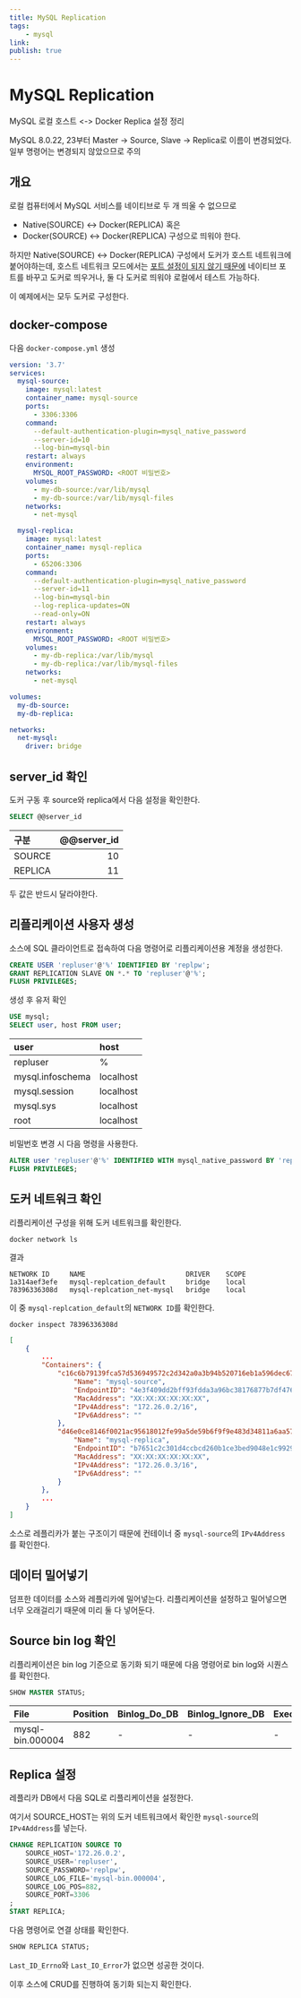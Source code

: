 ```yaml
---
title: MySQL Replication
tags:
    - mysql
link: 
publish: true
---
```


# MySQL Replication

MySQL 로컬 호스트 <-> Docker Replica 설정 정리

MySQL 8.0.22, 23부터 Master -> Source, Slave -> Replica로 이름이 변경되었다. 일부 명령어는 변경되지 않았으므로 주의

## 개요

로컬 컴퓨터에서 MySQL 서비스를 네이티브로 두 개 띄울 수 없으므로

- Native(SOURCE) ↔ Docker(REPLICA) 혹은
- Docker(SOURCE) ↔ Docker(REPLICA) 구성으로 띄워야 한다.

하지만 Native(SOURCE) ↔ Docker(REPLICA) 구성에서 도커가 호스트 네트워크에 붙어야하는데, 호스트 네트워크 모드에서는 [포트 설정이 되지 않기 때문에](https://docs.docker.com/compose/compose-file/compose-file-v3/#ports) 네이티브 포트를 바꾸고 도커로 띄우거나, 둘 다 도커로 띄워야 로컬에서 테스트 가능하다.

이 예제에서는 모두 도커로 구성한다.

## docker-compose

다음 `docker-compose.yml` 생성

```yaml
version: '3.7'
services:
  mysql-source:
    image: mysql:latest
    container_name: mysql-source
    ports:
      - 3306:3306
    command:
      --default-authentication-plugin=mysql_native_password
      --server-id=10
      --log-bin=mysql-bin
    restart: always
    environment:
      MYSQL_ROOT_PASSWORD: <ROOT 비밀번호>
    volumes:
      - my-db-source:/var/lib/mysql
      - my-db-source:/var/lib/mysql-files
    networks:
      - net-mysql

  mysql-replica:
    image: mysql:latest
    container_name: mysql-replica
    ports:
      - 65206:3306
    command:
      --default-authentication-plugin=mysql_native_password
      --server-id=11
      --log-bin=mysql-bin
      --log-replica-updates=ON
      --read-only=ON
    restart: always
    environment:
      MYSQL_ROOT_PASSWORD: <ROOT 비밀번호>
    volumes:
      - my-db-replica:/var/lib/mysql
      - my-db-replica:/var/lib/mysql-files
    networks:
      - net-mysql

volumes:
  my-db-source:
  my-db-replica:

networks:
  net-mysql:
    driver: bridge
```

## server_id 확인

도커 구동 후 source와 replica에서 다음 설정을 확인한다.

```sql
SELECT @@server_id
```

| 구분 | @@server_id |
| :-- | --: |
| SOURCE | 10 |
| REPLICA | 11 |

두 값은 반드시 달라야한다.

## 리플리케이션 사용자 생성

소스에 SQL 클라이언트로 접속하여 다음 명령어로 리플리케이션용 계정을 생성한다.

```sql
CREATE USER 'repluser'@'%' IDENTIFIED BY 'replpw';
GRANT REPLICATION SLAVE ON *.* TO 'repluser'@'%';
FLUSH PRIVILEGES;
```

생성 후 유저 확인

```sql
USE mysql;
SELECT user, host FROM user;
```

| user | host |
| :-- | :-- |
| repluser | % |
| mysql.infoschema | localhost |
| mysql.session | localhost |
| mysql.sys | localhost |
| root | localhost |

비밀번호 변경 시 다음 명령을 사용한다.

```sql
ALTER user 'repluser'@'%' IDENTIFIED WITH mysql_native_password BY 'replpw';
FLUSH PRIVILEGES;
```

## 도커 네트워크 확인

리플리케이션 구성을 위해 도커 네트워크를 확인한다.

```shell
docker network ls
```

결과

```shell
NETWORK ID     NAME                         DRIVER    SCOPE
1a314aef3efe   mysql-replcation_default     bridge    local
78396336308d   mysql-replcation_net-mysql   bridge    local
```

이 중 `mysql-replcation_default`의 `NETWORK ID`를 확인한다.

```shell
docker inspect 78396336308d
```

```json
[
    {
        ...
        "Containers": {
            "c16c6b79139fca57d536949572c2d342a0a3b94b520716eb1a596dec67ef274f": {
                "Name": "mysql-source",
                "EndpointID": "4e3f409dd2bff93fdda3a96bc38176877b7df47653f1025156de33aff5034755",
                "MacAddress": "XX:XX:XX:XX:XX:XX",
                "IPv4Address": "172.26.0.2/16",
                "IPv6Address": ""
            },
            "d46e0ce8146f0021ac95618012fe99a5de59b6f9f9e483d34811a6aa57528713": {
                "Name": "mysql-replica",
                "EndpointID": "b7651c2c301d4ccbcd260b1ce3bed9048e1c9929c0c7d9e74df6d60ec364f23e",
                "MacAddress": "XX:XX:XX:XX:XX:XX",
                "IPv4Address": "172.26.0.3/16",
                "IPv6Address": ""
            }
        },
        ...
    }
]
```

소스로 레플리카가 붙는 구조이기 때문에 컨테이너 중 `mysql-source`의 `IPv4Address`를 확인한다.

## 데이터 밀어넣기

덤프한 데이터를 소스와 레플리카에 밀어넣는다. 리플리케이션을 설정하고 밀어넣으면 너무 오래걸리기 때문에 미리 둘 다 넣어둔다.

## Source bin log 확인

리플리케이션은 bin log 기준으로 동기화 되기 때문에 다음 명령어로 bin log와 시퀀스를 확인한다.

```sql
SHOW MASTER STATUS;
```

| File             | Position | Binlog_Do_DB | Binlog_Ignore_DB | Executed_Gtid_Set |
|:-----------------|:---------|:-------------|:-----------------|:------------------|
| mysql-bin.000004 | 882      | -            | -                | -                 |

## Replica 설정

레플리카 DB에서 다음 SQL로 리플리케이션을 설정한다.

여기서 SOURCE_HOST는 위의 도커 네트워크에서 확인한 `mysql-source`의 `IPv4Address`를 넣는다.

```sql
CHANGE REPLICATION SOURCE TO
    SOURCE_HOST='172.26.0.2',
    SOURCE_USER='repluser',
    SOURCE_PASSWORD='replpw',
    SOURCE_LOG_FILE='mysql-bin.000004',
    SOURCE_LOG_POS=882,
    SOURCE_PORT=3306
;
START REPLICA;
```

다음 명령어로 연결 상태를 확인한다.

```sql
SHOW REPLICA STATUS;
```

`Last_ID_Errno`와 `Last_IO_Error`가 없으면 성공한 것이다.

이후 소스에 CRUD를 진행하여 동기화 되는지 확인한다.
